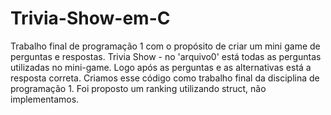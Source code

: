 # Trivia-Show-em-C
Trabalho final de programação 1 com o propósito de criar um mini game de perguntas e respostas. 
Trivia Show - no 'arquivo0' está todas as perguntas utilizadas no mini-game. Logo após as perguntas e as alternativas está a resposta correta.
Criamos esse código como trabalho final da disciplina de programação 1.
Foi proposto um ranking utilizando struct, não implementamos.

